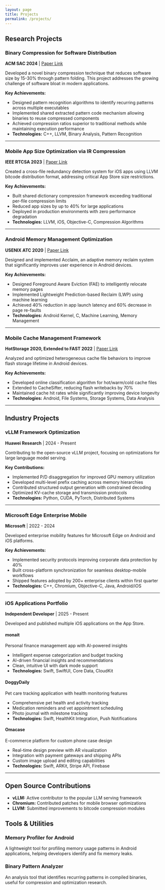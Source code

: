 ```yaml
---
layout: page
title: Projects
permalink: /projects/
---
```


## Research Projects

### Binary Compression for Software Distribution
**ACM SAC 2024** | [Paper Link](#)

Developed a novel binary compression technique that reduces software size by 15-30% through pattern folding. This project addresses the growing challenge of software bloat in modern applications.

**Key Achievements:**
- Designed pattern recognition algorithms to identify recurring patterns across multiple executables
- Implemented shared extracted pattern code mechanism allowing binaries to reuse compressed components
- Achieved compression ratios superior to traditional methods while maintaining execution performance
- **Technologies:** C++, LLVM, Binary Analysis, Pattern Recognition

---

### Mobile App Size Optimization via IR Compression
**IEEE RTCSA 2023** | [Paper Link](#)

Created a cross-file redundancy detection system for iOS apps using LLVM bitcode distribution format, addressing critical App Store size restrictions.

**Key Achievements:**
- Built shared dictionary compression framework exceeding traditional per-file compression limits
- Reduced app sizes by up to 40% for large applications
- Deployed in production environments with zero performance degradation
- **Technologies:** LLVM, iOS, Objective-C, Compression Algorithms

---

### Android Memory Management Optimization
**USENIX ATC 2020** | [Paper Link](#)

Designed and implemented Acclaim, an adaptive memory reclaim system that significantly improves user experience in Android devices.

**Key Achievements:**
- Designed Foreground Aware Eviction (FAE) to intelligently relocate memory pages
- Implemented Lightweight Prediction-based Reclaim (LWP) using machine learning
- Achieved 40% reduction in app launch latency and 60% decrease in page re-faults
- **Technologies:** Android Kernel, C, Machine Learning, Memory Management

---

### Mobile Cache Management Framework
**HotStorage 2020, Extended to FAST 2022** | [Paper Link](#)

Analyzed and optimized heterogeneous cache file behaviors to improve flash storage lifetime in Android devices.

**Key Achievements:**
- Developed online classification algorithm for hot/warm/cold cache files
- Extended to CacheSifter, reducing flash writebacks by 70%
- Maintained cache hit rates while significantly improving device longevity
- **Technologies:** Android, File Systems, Storage Systems, Data Analysis

---

## Industry Projects

### vLLM Framework Optimization
**Huawei Research** | 2024 - Present

Contributing to the open-source vLLM project, focusing on optimizations for large language model serving.

**Key Contributions:**
- Implemented P/D disaggregation for improved GPU memory utilization
- Developed multi-level prefix caching across memory hierarchies
- Contributed structured output generation with constrained decoding
- Optimized KV-cache storage and transmission protocols
- **Technologies:** Python, CUDA, PyTorch, Distributed Systems

---

### Microsoft Edge Enterprise Mobile
**Microsoft** | 2022 - 2024

Developed enterprise mobility features for Microsoft Edge on Android and iOS platforms.

**Key Achievements:**
- Implemented security protocols improving corporate data protection by 40%
- Built cross-platform synchronization for seamless desktop-mobile workflows
- Shipped features adopted by 200+ enterprise clients within first quarter
- **Technologies:** C++, Chromium, Objective-C, Java, Android/iOS

---

### iOS Applications Portfolio
**Independent Developer** | 2025 - Present

Developed and published multiple iOS applications on the App Store.

#### monait
Personal finance management app with AI-powered insights
- Intelligent expense categorization and budget tracking
- AI-driven financial insights and recommendations
- Clean, intuitive UI with dark mode support
- **Technologies:** Swift, SwiftUI, Core Data, CloudKit

#### DoggyDaily
Pet care tracking application with health monitoring features
- Comprehensive pet health and activity tracking
- Medication reminders and vet appointment scheduling
- Photo journal with milestone tracking
- **Technologies:** Swift, HealthKit Integration, Push Notifications

#### Omacase
E-commerce platform for custom phone case design
- Real-time design preview with AR visualization
- Integration with payment gateways and shipping APIs
- Custom image upload and editing capabilities
- **Technologies:** Swift, ARKit, Stripe API, Firebase

---

## Open Source Contributions

- **vLLM:** Active contributor to the popular LLM serving framework
- **Chromium:** Contributed patches for mobile browser optimizations
- **LLVM:** Submitted improvements to bitcode compression modules

## Tools & Utilities

### Memory Profiler for Android
A lightweight tool for profiling memory usage patterns in Android applications, helping developers identify and fix memory leaks.

### Binary Pattern Analyzer
An analysis tool that identifies recurring patterns in compiled binaries, useful for compression and optimization research.